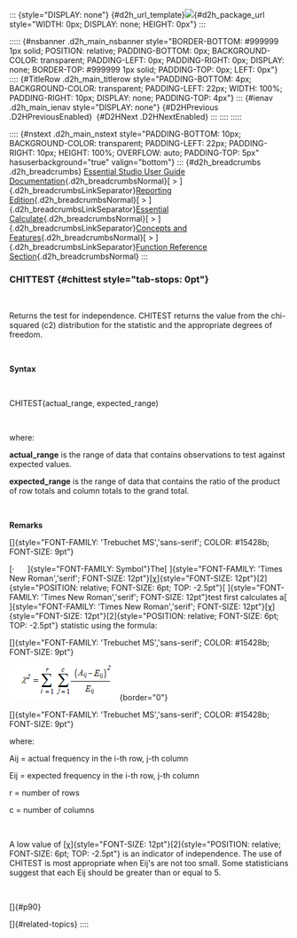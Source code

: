 ::: {style="DISPLAY: none"}
[](ms-xhelp:///?Id=d2h_url_template){#d2h_url_template}![](!package_url!){#d2h_package_url style="WIDTH: 0px; DISPLAY: none; HEIGHT: 0px"}
:::

::::: {#nsbanner .d2h_main_nsbanner style="BORDER-BOTTOM: #999999 1px solid; POSITION: relative; PADDING-BOTTOM: 0px; BACKGROUND-COLOR: transparent; PADDING-LEFT: 0px; PADDING-RIGHT: 0px; DISPLAY: none; BORDER-TOP: #999999 1px solid; PADDING-TOP: 0px; LEFT: 0px"}
:::: {#TitleRow .d2h_main_titlerow style="PADDING-BOTTOM: 4px; BACKGROUND-COLOR: transparent; PADDING-LEFT: 22px; WIDTH: 100%; PADDING-RIGHT: 10px; DISPLAY: none; PADDING-TOP: 4px"}
::: {#ienav .d2h_main_ienav style="DISPLAY: none"}
[](ms-xhelp:///?Id=03cfd550-8f70-4226-bd19-f17b13f721dc){#D2HPrevious .D2HPreviousEnabled}  [](ms-xhelp:///?Id=0185fea6-0746-4728-a0e0-a8ef61d58915){#D2HNext .D2HNextEnabled}
:::
::::
:::::

:::: {#nstext .d2h_main_nstext style="PADDING-BOTTOM: 10px; BACKGROUND-COLOR: transparent; PADDING-LEFT: 22px; PADDING-RIGHT: 10px; HEIGHT: 100%; OVERFLOW: auto; PADDING-TOP: 5px" hasuserbackground="true" valign="bottom"}
::: {#d2h_breadcrumbs .d2h_breadcrumbs}
[Essential Studio User Guide Documentation](ms-xhelp:///?Id=12457748-09e3-4d74-a240-8e049cedf030){.d2h_breadcrumbsNormal}[ \> ]{.d2h_breadcrumbsLinkSeparator}[Reporting Edition](ms-xhelp:///?Id=027aa5b6-6676-4f93-ad23-c20e8c45792e){.d2h_breadcrumbsNormal}[ \> ]{.d2h_breadcrumbsLinkSeparator}[Essential Calculate](ms-xhelp:///?Id=2ea52c7f-a332-43bd-9ca7-2ea0898ff54e){.d2h_breadcrumbsNormal}[ \> ]{.d2h_breadcrumbsLinkSeparator}[Concepts and Features](ms-xhelp:///?Id=91222e44-d3ca-4392-8f0f-41bd2ae3dd3f){.d2h_breadcrumbsNormal}[ \> ]{.d2h_breadcrumbsLinkSeparator}[Function Reference Section](ms-xhelp:///?Id=64c2cb3d-2548-4fe4-b0d1-0c2249ee26c8){.d2h_breadcrumbsNormal}
:::

### CHITTEST {#chittest style="tab-stops: 0pt"}

 

Returns the test for independence. CHITEST returns the value from the chi-squared (c2) distribution for the statistic and the appropriate degrees of freedom.

 

**Syntax**

 

CHITEST(actual_range, expected_range)

 

where:

**actual_range** is the range of data that contains observations to test against expected values.

**expected_range** is the range of data that contains the ratio of the product of row totals and column totals to the grand total.

 

**Remarks**

[]{style="FONT-FAMILY: 'Trebuchet MS','sans-serif'; COLOR: #15428b; FONT-SIZE: 9pt"} 

[·      ]{style="FONT-FAMILY: Symbol"}The[ ]{style="FONT-FAMILY: 'Times New Roman','serif'; FONT-SIZE: 12pt"}[χ]{style="FONT-SIZE: 12pt"}[2]{style="POSITION: relative; FONT-SIZE: 6pt; TOP: -2.5pt"}[ ]{style="FONT-FAMILY: 'Times New Roman','serif'; FONT-SIZE: 12pt"}test first calculates a[ ]{style="FONT-FAMILY: 'Times New Roman','serif'; FONT-SIZE: 12pt"}[χ]{style="FONT-SIZE: 12pt"}[2]{style="POSITION: relative; FONT-SIZE: 6pt; TOP: -2.5pt"} statistic using the formula:

[]{style="FONT-FAMILY: 'Trebuchet MS','sans-serif'; COLOR: #15428b; FONT-SIZE: 9pt"} 

![](ImagesExt/image18_50.png){border="0"}

[]{style="FONT-FAMILY: 'Trebuchet MS','sans-serif'; COLOR: #15428b; FONT-SIZE: 9pt"} 

where:

Aij = actual frequency in the i-th row, j-th column

Eij = expected frequency in the i-th row, j-th column

r = number of rows

c = number of columns

 

A low value of [χ]{style="FONT-SIZE: 12pt"}[2]{style="POSITION: relative; FONT-SIZE: 6pt; TOP: -2.5pt"} is an indicator of independence. The use of CHITEST is most appropriate when Eij\'s are not too small. Some statisticians suggest that each Eij should be greater than or equal to 5.

 

[]{#p90} 

[]{#related-topics}
::::
